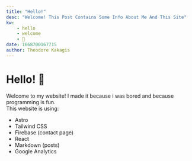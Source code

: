 ```yaml
---
title: "Hello!"
desc: "Welcome! This Post Contains Some Info About Me And This Site"
kw:
    - hello
    - welcome
    - 👋
date: 1668700167715
author: Theodore Kakagis
---
```


# Hello! 👋

Welcome to my website! I made it because i was bored and because programming is fun.  
This website is using:

-   Astro
-   Tailwind CSS
-   Firebase (contact page)
-   React
-   Markdown (posts)
-   Google Analytics
